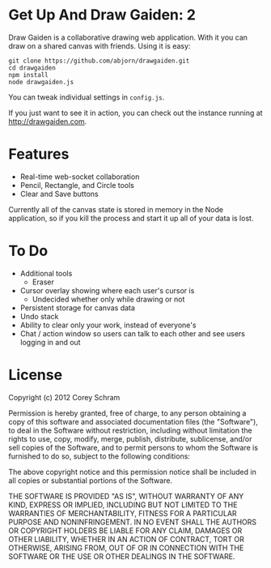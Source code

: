 # Get Up And Draw Gaiden: 2

Draw Gaiden is a collaborative drawing web application. With it you can draw on a shared canvas with friends. Using it is easy:

	git clone https://github.com/abjorn/drawgaiden.git
	cd drawgaiden
	npm install
	node drawgaiden.js

You can tweak individual settings in `config.js`.

If you just want to see it in action, you can check out the instance running at http://drawgaiden.com.

# Features

* Real-time web-socket collaboration
* Pencil, Rectangle, and Circle tools
* Clear and Save buttons

Currently all of the canvas state is stored in memory in the Node application, so if you kill the process and start it up all of your data is lost.

# To Do

* Additional tools
	+ Eraser
* Cursor overlay showing where each user's cursor is
	+ Undecided whether only while drawing or not
* Persistent storage for canvas data
* Undo stack
* Ability to clear only your work, instead of everyone's
* Chat / action window so users can talk to each other and see users logging in and out

# License

Copyright (c) 2012 Corey Schram

Permission is hereby granted, free of charge, to any person obtaining a copy of this software and associated documentation files (the "Software"), to deal in the Software without restriction, including without limitation the rights to use, copy, modify, merge, publish, distribute, sublicense, and/or sell copies of the Software, and to permit persons to whom the Software is furnished to do so, subject to the following conditions:

The above copyright notice and this permission notice shall be included in all copies or substantial portions of the Software.

THE SOFTWARE IS PROVIDED "AS IS", WITHOUT WARRANTY OF ANY KIND, EXPRESS OR IMPLIED, INCLUDING BUT NOT LIMITED TO THE WARRANTIES OF MERCHANTABILITY, FITNESS FOR A PARTICULAR PURPOSE AND NONINFRINGEMENT. IN NO EVENT SHALL THE AUTHORS OR COPYRIGHT HOLDERS BE LIABLE FOR ANY CLAIM, DAMAGES OR OTHER LIABILITY, WHETHER IN AN ACTION OF CONTRACT, TORT OR OTHERWISE, ARISING FROM, OUT OF OR IN CONNECTION WITH THE SOFTWARE OR THE USE OR OTHER DEALINGS IN THE SOFTWARE.
